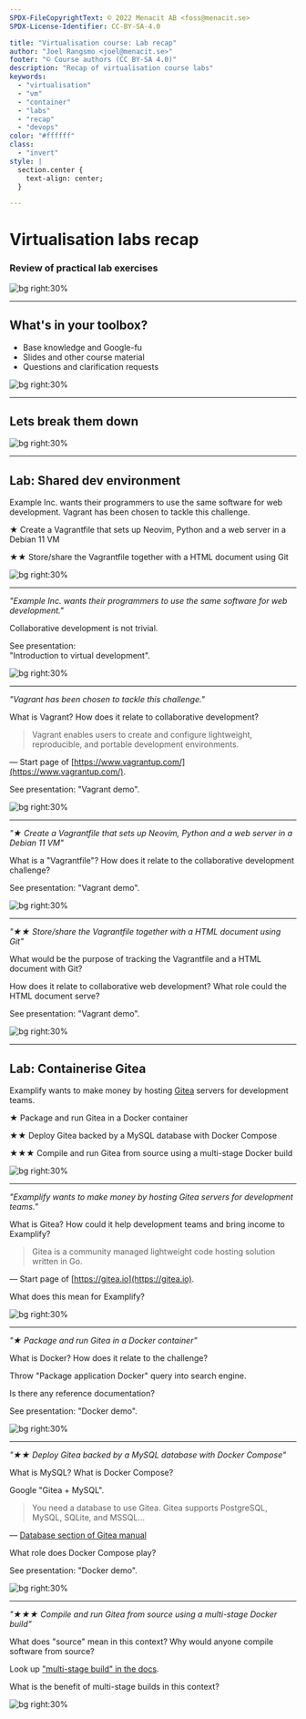 ```yaml
---
SPDX-FileCopyrightText: © 2022 Menacit AB <foss@menacit.se>
SPDX-License-Identifier: CC-BY-SA-4.0

title: "Virtualisation course: Lab recap"
author: "Joel Rangsmo <joel@menacit.se>"
footer: "© Course authors (CC BY-SA 4.0)"
description: "Recap of virtualisation course labs"
keywords:
  - "virtualisation"
  - "vm"
  - "container"
  - "labs"
  - "recap"
  - "devops"
color: "#ffffff"
class:
  - "invert"
style: |
  section.center {
    text-align: center;
  }

---
```

<!-- _footer: "%ATTRIBUTION_PREFIX% NASA (CC BY 2.0)" -->
# Virtualisation labs recap
### Review of practical lab exercises

![bg right:30%](images/30-space_walk.jpg)

---
<!-- _footer: "%ATTRIBUTION_PREFIX% Martin Fisch (CC BY 2.0)" -->
## What's in your toolbox?
- Base knowledge and Google-fu
- Slides and other course material
- Questions and clarification requests

![bg right:30%](images/30-squirell.jpg)

---
<!-- _footer: "%ATTRIBUTION_PREFIX% Jorge Franganillo (CC BY 2.0)" -->
## Lets break them down

![bg right:30%](images/30-bumper_cars.jpg)

---
<!-- _footer: "%ATTRIBUTION_PREFIX% Dennis van Zuijlekom (CC BY-SA 2.0)" -->
## Lab: Shared dev environment
Example Inc. wants their programmers to use the same software for web development.
Vagrant has been chosen to tackle this challenge.  
  
★ Create a Vagrantfile that sets up Neovim, Python and a web server in a Debian 11 VM  
  
★★ Store/share the Vagrantfile together with a HTML document using Git

![bg right:30%](images/30-lego.jpg)

---
<!-- _footer: "%ATTRIBUTION_PREFIX% Dennis van Zuijlekom (CC BY-SA 2.0)" -->
_"Example Inc. wants their programmers to use the same software for web development."_  
  
Collaborative development is not trivial.  
  
See presentation:  
"Introduction to virtual development".

![bg right:30%](images/30-lego.jpg)

---
<!-- _footer: "%ATTRIBUTION_PREFIX% Dennis van Zuijlekom (CC BY-SA 2.0)" -->
_"Vagrant has been chosen to tackle this challenge."_  
  
What is Vagrant? How does it relate to collaborative development?  
  
> Vagrant enables users to create and configure lightweight, reproducible, and
> portable development environments.

— Start page of [https://www.vagrantup.com/](https://www.vagrantup.com/).  
  
See presentation: "Vagrant demo".

![bg right:30%](images/30-lego.jpg)

---
<!-- _footer: "%ATTRIBUTION_PREFIX% Dennis van Zuijlekom (CC BY-SA 2.0)" -->
_"★ Create a Vagrantfile that sets up Neovim, Python and a web server in a Debian 11 VM"_  
  
What is a "Vagrantfile"? How does it relate to the collaborative development challenge?  
  
See presentation: "Vagrant demo".

![bg right:30%](images/30-lego.jpg)

---
<!-- _footer: "%ATTRIBUTION_PREFIX% Dennis van Zuijlekom (CC BY-SA 2.0)" -->
_"★★ Store/share the Vagrantfile together with a HTML document using Git"_  
  
What would be the purpose of tracking the Vagrantfile and a HTML document with Git?  
  
How does it relate to collaborative web development? What role could the HTML document serve?  
  
See presentation: "Vagrant demo".

![bg right:30%](images/30-lego.jpg)

---
<!-- _footer: "%ATTRIBUTION_PREFIX% Steven Kay (CC BY-SA 2.0)" -->
## Lab: Containerise Gitea
Examplify wants to make money by hosting [Gitea](https://gitea.io) servers for development teams.  
  
★ Package and run Gitea in a Docker container  
  
★★ Deploy Gitea backed by a MySQL database with Docker Compose  
  
★★★ Compile and run Gitea from source using a multi-stage Docker build

![bg right:30%](images/30-pixel_map.jpg)

---
<!-- _footer: "%ATTRIBUTION_PREFIX% Steven Kay (CC BY-SA 2.0)" -->
_"Examplify wants to make money by hosting Gitea servers for development teams."_  
  
What is Gitea? How could it help development teams and bring income to Examplify?  
  
> Gitea is a community managed lightweight code hosting solution written in Go.

— Start page of [https://gitea.io](https://gitea.io).  
  
What does this mean for Examplify?

![bg right:30%](images/30-pixel_map.jpg)

---
<!-- _footer: "%ATTRIBUTION_PREFIX% Steven Kay (CC BY-SA 2.0)" -->
_"★ Package and run Gitea in a Docker container"_  
  
What is Docker? How does it relate to the challenge?  
  
Throw "Package application Docker" query into search engine.  
  
Is there any reference documentation?  
  
See presentation: "Docker demo".

![bg right:30%](images/30-pixel_map.jpg)

---
<!-- _footer: "%ATTRIBUTION_PREFIX% Steven Kay (CC BY-SA 2.0)" -->
_"★★ Deploy Gitea backed by a MySQL database with Docker Compose"_  
  
What is MySQL? What is Docker Compose?  
  
Google "Gitea + MySQL".  
  
> You need a database to use Gitea. Gitea supports PostgreSQL, MySQL, SQLite, and MSSQL...

— [Database section of Gitea manual](https://docs.gitea.io/en-us/database-prep/)  
  
What role does Docker Compose play?  
  
See presentation: "Docker demo".

![bg right:30%](images/30-pixel_map.jpg)

---
<!-- _footer: "%ATTRIBUTION_PREFIX% Steven Kay (CC BY-SA 2.0)" -->
_"★★★ Compile and run Gitea from source using a multi-stage Docker build"_  
  
What does "source" mean in this context? Why would anyone compile software from source?  
  
Look up ["multi-stage build" in the docs](https://docs.docker.com/build/building/multi-stage/).  
  
What is the benefit of multi-stage builds in this context?

![bg right:30%](images/30-pixel_map.jpg)
